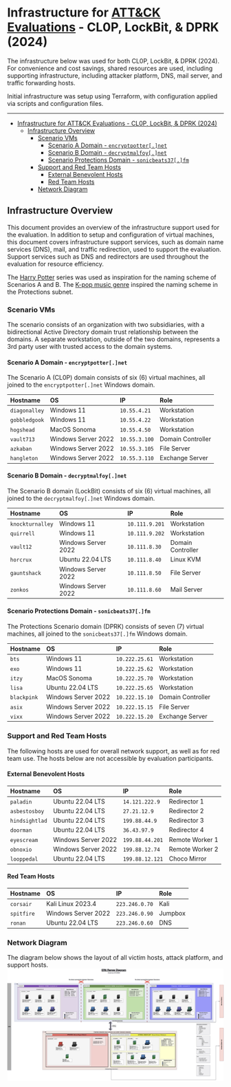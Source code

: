 # Infrastructure for [ATT&CK Evaluations](https://attackevals.mitre-engenuity.org/) - CL0P, LockBit, & DPRK (2024)

The infrastructure below was used for both CL0P, LockBit, & DPRK (2024). For convenience and cost savings, shared resources are used, including supporting infrastructure, including attacker platform, DNS, mail server, and traffic forwarding hosts.

Initial infrastructure was setup using Terraform, with configuration applied via scripts and configuration files.

-------

- [Infrastructure for ATT\&CK Evaluations - CL0P, LockBit, \& DPRK (2024)](#infrastructure-for-attck-evaluations---cl0p-lockbit--dprk-2024)
  - [Infrastructure Overview](#infrastructure-overview)
    - [Scenario VMs](#scenario-vms)
      - [Scenario A Domain - `encryptpotter[.]net`](#scenario-a-domain---encryptpotternet)
      - [Scenario B Domain - `decryptmalfoy[.]net`](#scenario-b-domain---decryptmalfoynet)
      - [Scenario Protections Domain - `sonicbeats37[.]fm`](#scenario-protections-domain---sonicbeats37fm)
    - [Support and Red Team Hosts](#support-and-red-team-hosts)
      - [External Benevolent Hosts](#external-benevolent-hosts)
      - [Red Team Hosts](#red-team-hosts)
    - [Network Diagram](#network-diagram)

## Infrastructure Overview

This document provides an overview of the infrastructure support used for the evaluation. In addition to setup and configuration of virtual machines, this document covers infrastructure support services, such as domain name services (DNS), mail, and traffic redirection, used to support the evaluation. Support services such as DNS and redirectors are used throughout the evaluation for resource efficiency.

The [Harry Potter](https://en.wikipedia.org/wiki/Harry_Potter) series was used as inspiration for the naming scheme of Scenarios A and B.
The [K-pop music genre](https://en.wikipedia.org/wiki/K-pop) inspired the naming scheme in the Protections subnet.

### Scenario VMs

The scenario consists of an organization with two subsidiaries, with a bidirectional Active Directory domain trust relationship between the domains. A separate workstation, outside of the two domains, represents a 3rd party user with trusted access to the domain systems.

#### Scenario A Domain - `encryptpotter[.]net`

The Scenario A (CL0P) domain consists of six (6) virtual machines, all joined to the `encryptpotter[.]net` Windows domain.

| **Hostname**  | **OS**              | **IP**        | **Role**          |
|:--------------|:--------------------|:--------------|:------------------|
| `diagonalley` | Windows 11          | `10.55.4.21`  | Workstation       |
| `gobbledgook` | Windows 11          | `10.55.4.22`  | Workstation       |
| `hogshead`    | MacOS Sonoma        | `10.55.4.50`  | Workstation       |
| `vault713`    | Windows Server 2022 | `10.55.3.100` | Domain Controller |
| `azkaban`     | Windows Server 2022 | `10.55.3.105` | File Server       |
| `hangleton`   | Windows Server 2022 | `10.55.3.110` | Exchange Server   |

#### Scenario B Domain - `decryptmalfoy[.]net`

The Scenario B domain (LockBit) consists of six (6) virtual machines, all joined to the `decryptmalfoy[.]net` Windows domain.

| **Hostname**     | **OS**              | **IP**         | **Role**          |
|:-----------------|:--------------------|:---------------|:------------------|
| `knockturnalley` | Windows 11          | `10.111.9.201` | Workstation       |
| `quirrell`       | Windows 11          | `10.111.9.202` | Workstation       |
| `vault12`        | Windows Server 2022 | `10.111.8.30`  | Domain Controller |
| `horcrux`        | Ubuntu 22.04 LTS    | `10.111.8.40`  | Linux KVM         |
| `gauntshack`     | Windows Server 2022 | `10.111.8.50`  | File Server       |
| `zonkos`         | Windows Server 2022 | `10.111.8.60`  | Mail Server       |

#### Scenario Protections Domain - `sonicbeats37[.]fm`

The Protections Scenario domain (DPRK) consists of seven (7) virtual machines, all joined to the `sonicbeats37[.]fm` Windows domain.

| **Hostname** | **OS**              | **IP**         | **Role**          |
|:-------------|:--------------------|:---------------|:------------------|
| `bts`        | Windows 11          | `10.222.25.61` | Workstation       |
| `exo`        | Windows 11          | `10.222.25.62` | Workstation       |
| `itzy`       | MacOS Sonoma        | `10.222.25.70` | Workstation       |
| `lisa`       | Ubuntu 22.04 LTS    | `10.222.25.65` | Workstation       |
| `blackpink`  | Windows Server 2022 | `10.222.15.10` | Domain Controller |
| `asix`       | Windows Server 2022 | `10.222.15.15` | File Server       |
| `vixx`       | Windows Server 2022 | `10.222.15.20` | Exchange Server   |

### Support and Red Team Hosts

The following hosts are used for overall network support, as well as for red team use. The hosts below are not accessible by evaluation participants.

#### External Benevolent Hosts

| **Hostname**   | **OS**              | **IP**          | **Role**        |
|:---------------|:--------------------|:----------------|:----------------|
| `paladin`      | Ubuntu 22.04 LTS    | `14.121.222.9`  | Redirector 1    |
| `asbestosboy`  | Ubuntu 22.04 LTS    | `27.21.12.9`    | Redirector 2    |
| `hindsightlad` | Ubuntu 22.04 LTS    | `199.88.44.9`   | Redirector 3    |
| `doorman`      | Ubuntu 22.04 LTS    | `36.43.97.9`    | Redirector 4    |
| `eyescream`    | Windows Server 2022 | `199.88.44.201` | Remote Worker 1 |
| `obnoxio`      | Windows Server 2022 | `199.88.12.74`  | Remote Worker 2 |
| `looppedal`    | Ubuntu 22.04 LTS    | `199.88.12.121` | Choco Mirror    |

#### Red Team Hosts

| **Hostname**   | **OS**               | **IP**          | **Role**        |
|:---------------|:---------------------|:----------------|:----------------|
| `corsair`      | Kali Linux 2023.4    | `223.246.0.70`  | Kali            |
| `spitfire`     | Windows Server 2022  | `223.246.0.90`  | Jumpbox         |
| `ronan`        | Ubuntu 22.04 LTS     | `223.246.0.60`  | DNS             |

### Network Diagram

The diagram below shows the layout of all victim hosts, attack platform, and support hosts.
![Evaluations Enterprise Round 6](assets/evaluations-enterprise-round-6_publish.png)
